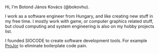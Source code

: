 Hi, I'm Botond János Kovács (@bokovhu).

I work as a software engineer from Hungary, and like creating new stuff in my free time. I mostly work with game, or computer graphics related stuff, but cloud computing and system engineering is also on my hobby projects list.

I founded SIOCODE to create software development tools. For example [ProJor](https://projor.io) to eliminate boilerplate code pain.
